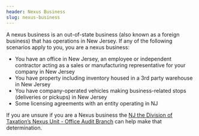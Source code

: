 ```yaml
---
header: Nexus Business
slug: nexus-business
---
```


A nexus business is an out-of-state business (also known as a foreign business) that has operations in New Jersey. If any of the following scenarios apply to you, you are a nexus business:

- You have an office in New Jersey, an employee or independent contractor acting as a sales or manufacturing representative for your company in New Jersey
- You have property including inventory housed in a 3rd party warehouse in New Jersey
- You have company-operated vehicles making business-related stops (deliveries or pickups) in New Jersey
- Some licensing agreements with an entity operating in NJ

If you are unsure if you are a Nexus business the [NJ the Division of Taxation’s Nexus Unit - Office Audit Branch](https://www.state.nj.us/treasury/taxation/organization/audit-taxtype-nexus.shtml) can help make that determination.
